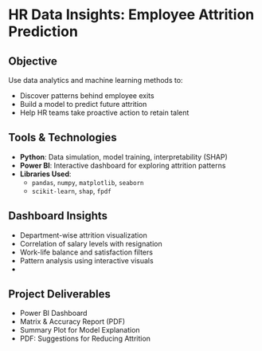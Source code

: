 
#  HR Data Insights: Employee Attrition Prediction

##  Objective
Use data analytics and machine learning methods to:
- Discover patterns behind employee exits
- Build a model to predict future attrition
- Help HR teams take proactive action to retain talent


## Tools & Technologies
- **Python**: Data simulation, model training, interpretability (SHAP)
- **Power BI**: Interactive dashboard for exploring attrition patterns
- **Libraries Used**:
  - `pandas`, `numpy`, `matplotlib`, `seaborn`
  - `scikit-learn`, `shap`, `fpdf`


## Dashboard Insights
- Department-wise attrition visualization
- Correlation of salary levels with resignation
- Work-life balance and satisfaction filters
- Pattern analysis using interactive visuals
- 

## Project Deliverables
- Power BI Dashboard
- Matrix & Accuracy Report (PDF)
- Summary Plot for Model Explanation
- PDF: Suggestions for Reducing Attrition
